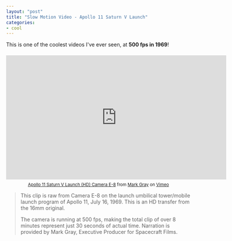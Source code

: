 ```yaml
---
layout: "post"
title: "Slow Motion Video - Apollo 11 Saturn V Launch"
categories:
- cool
---
```


This is one of the coolest videos I've ever seen, at <strong>500 fps in 1969</strong>!

<center><iframe src="http://player.vimeo.com/video/4366695?title=0&amp;byline=0&amp;portrait=0&amp;color=59a5d1" width="601" height="338" frameborder="0" style="margin: 0.5em auto;"></iframe></center>

<center><small><a href="http://vimeo.com/4366695">Apollo 11 Saturn V Launch (HD) Camera E-8</a> from <a href="http://vimeo.com/user1634425">Mark Gray</a> on <a href="http://vimeo.com">Vimeo</a></small></center>

<blockquote>This clip is raw from Camera E-8 on the launch umbilical tower/mobile launch program of Apollo 11, July 16, 1969. This is an HD transfer from the 16mm original.

The camera is running at 500 fps, making the total clip of over 8 minutes represent just 30 seconds of actual time. Narration is provided by Mark Gray, Executive Producer for Spacecraft Films.</blockquote>
